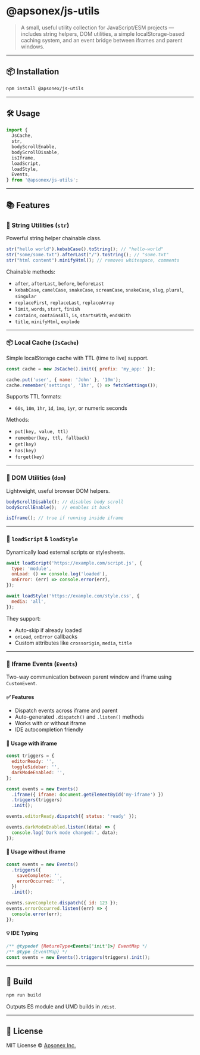 # @apsonex/js-utils

> A small, useful utility collection for JavaScript/ESM projects — includes string helpers, DOM utilities, a simple localStorage-based caching system, and an event bridge between iframes and parent windows.

---

## 📦 Installation

```bash
npm install @apsonex/js-utils
```

---

## 🛠 Usage

```js
import {
  JsCache,
  str,
  bodyScrollEnable,
  bodyScrollDisable,
  isIframe,
  loadScript,
  loadStyle,
  Events,
} from '@apsonex/js-utils';
```

---

## 📚 Features

### 🔡 String Utilities (`str`)
Powerful string helper chainable class.

```js
str("hello world").kebabCase().toString(); // "hello-world"
str("some/some.txt").afterLast("/").toString(); // "some.txt"
str("html content").minifyHtml(); // removes whitespace, comments
```

Chainable methods:
- `after`, `afterLast`, `before`, `beforeLast`
- `kebabCase`, `camelCase`, `snakeCase`, `screamCase`, `snakeCase`, `slug`, `plural`, `singular`
- `replaceFirst`, `replaceLast`, `replaceArray`
- `limit`, `words`, `start`, `finish`
- `contains`, `containsAll`, `is`, `startsWith`, `endsWith`
- `title`, `minifyHtml`, `explode`

---

### 📦 Local Cache (`JsCache`)
Simple localStorage cache with TTL (time to live) support.

```js
const cache = new JsCache().init({ prefix: 'my_app:' });

cache.put('user', { name: 'John' }, '10m');
cache.remember('settings', '1hr', () => fetchSettings());
```

Supports TTL formats:
- `60s`, `10m`, `1hr`, `1d`, `1mo`, `1yr`, or numeric seconds

Methods:
- `put(key, value, ttl)`
- `remember(key, ttl, fallback)`
- `get(key)`
- `has(key)`
- `forget(key)`

---

### 🧩 DOM Utilities (`dom`)
Lightweight, useful browser DOM helpers.

```js
bodyScrollDisable(); // disables body scroll
bodyScrollEnable();  // enables it back

isIframe(); // true if running inside iframe
```

---

### 📜 `loadScript` & `loadStyle`
Dynamically load external scripts or stylesheets.

```js
await loadScript('https://example.com/script.js', {
  type: 'module',
  onLoad: () => console.log('loaded'),
  onError: (err) => console.error(err),
});

await loadStyle('https://example.com/style.css', {
  media: 'all',
});
```

They support:
- Auto-skip if already loaded
- `onLoad`, `onError` callbacks
- Custom attributes like `crossorigin`, `media`, `title`

---

### 🔁 Iframe Events (`Events`)
Two-way communication between parent window and iframe using `CustomEvent`.

#### ✅ Features
- Dispatch events across iframe and parent
- Auto-generated `.dispatch()` and `.listen()` methods
- Works with or without iframe
- IDE autocompletion friendly

#### 📌 Usage with iframe

```js
const triggers = {
  editorReady: '',
  toggleSidebar: '',
  darkModeEnabled: '',
};

const events = new Events()
  .iframe({ iframe: document.getElementById('my-iframe') })
  .triggers(triggers)
  .init();

events.editorReady.dispatch({ status: 'ready' });

events.darkModeEnabled.listen((data) => {
  console.log('Dark mode changed:', data);
});
```

#### 📌 Usage without iframe

```js
const events = new Events()
  .triggers({
    saveComplete: '',
    errorOccurred: '',
  })
  .init();

events.saveComplete.dispatch({ id: 123 });
events.errorOccurred.listen((err) => {
  console.error(err);
});
```

#### 💡 IDE Typing

```js
/** @typedef {ReturnType<Events['init']>} EventMap */
/** @type {EventMap} */
const events = new Events().triggers(triggers).init();
```

---

## 🧪 Build

```bash
npm run build
```

Outputs ES module and UMD builds in `/dist`.

---

## 📄 License

MIT License © [Apsonex Inc.](https://apsonex.com)
